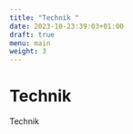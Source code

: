 ```yaml
---
title: "Technik "
date: 2023-10-23:39:03+01:00
draft: true
menu: main
weight: 3
---
```


# Technik

Technik

